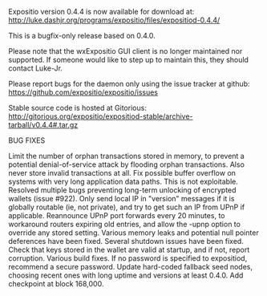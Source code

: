 Expositio version 0.4.4 is now available for download at:
http://luke.dashjr.org/programs/expositio/files/expositiod-0.4.4/

This is a bugfix-only release based on 0.4.0.

Please note that the wxExpositio GUI client is no longer maintained nor supported. If someone would like to step up to maintain this, they should contact Luke-Jr.

Please report bugs for the daemon only using the issue tracker at github:
https://github.com/expositio/expositio/issues

Stable source code is hosted at Gitorious:
http://gitorious.org/expositio/expositiod-stable/archive-tarball/v0.4.4#.tar.gz

BUG FIXES

Limit the number of orphan transactions stored in memory, to prevent a potential denial-of-service attack by flooding orphan transactions. Also never store invalid transactions at all.
Fix possible buffer overflow on systems with very long application data paths. This is not exploitable.
Resolved multiple bugs preventing long-term unlocking of encrypted wallets (issue #922).
Only send local IP in "version" messages if it is globally routable (ie, not private), and try to get such an IP from UPnP if applicable.
Reannounce UPnP port forwards every 20 minutes, to workaround routers expiring old entries, and allow the -upnp option to override any stored setting.
Various memory leaks and potential null pointer deferences have been
fixed.
Several shutdown issues have been fixed.
Check that keys stored in the wallet are valid at startup, and if not,
report corruption.
Various build fixes.
If no password is specified to expositiod, recommend a secure password.
Update hard-coded fallback seed nodes, choosing recent ones with long uptime and versions at least 0.4.0.
Add checkpoint at block 168,000.

